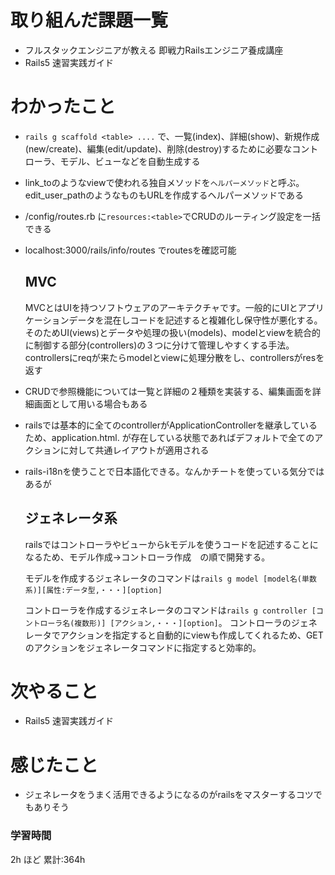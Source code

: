 # 取り組んだ課題一覧
- フルスタックエンジニアが教える 即戦力Railsエンジニア養成講座
- Rails5 速習実践ガイド
# わかったこと
- `rails g scaffold <table> ....` で、一覧(index)、詳細(show)、新規作成(new/create)、編集(edit/update)、削除(destroy)するために必要なコントローラ、モデル、ビューなどを自動生成する
- link_toのようなviewで使われる独自メソッドを`ヘルパーメソッド`と呼ぶ。edit_user_pathのようなものもURLを作成するヘルパーメソッドである
- /config/routes.rb に`resources:<table>`でCRUDのルーティング設定を一括できる
- localhost:3000/rails/info/routes でroutesを確認可能
    ## MVC
    MVCとはUIを持つソフトウェアのアーキテクチャです。一般的にUIとアプリケーションデータを混在しコードを記述すると複雑化し保守性が悪化する。そのためUI(views)とデータや処理の扱い(models)、modelとviewを統合的に制御する部分(controllers)の３つに分けて管理しやすくする手法。controllersにreqが来たらmodelとviewに処理分散をし、controllersがresを返す


- CRUDで参照機能については一覧と詳細の２種類を実装する、編集画面を詳細画面として用いる場合もある
- railsでは基本的に全てのcontrollerがApplicationControllerを継承しているため、application.html. が存在している状態であればデフォルトで全てのアクションに対して共通レイアウトが適用される
- rails-i18nを使うことで日本語化できる。なんかチートを使っている気分ではあるが
    ## ジェネレータ系
    railsではコントローラやビューからkモデルを使うコードを記述することになるため、モデル作成→コントローラ作成　の順で開発する。

    モデルを作成するジェネレータのコマンドは`rails g model [model名(単数系)][属性:データ型,・・・][option]`

    コントローラを作成するジェネレータのコマンドは`rails g controller [コントローラ名(複数形)] [アクション,・・・][option]`。
    コントローラのジェネレータでアクションを指定すると自動的にviewも作成してくれるため、GETのアクションをジェネレータコマンドに指定すると効率的。

# 次やること
- Rails5 速習実践ガイド
# 感じたこと
- ジェネレータをうまく活用できるようになるのがrailsをマスターするコツでもありそう
### 学習時間
2h ほど
累計:364h



